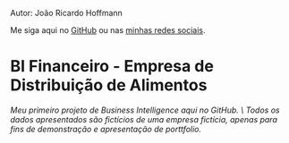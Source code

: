 Autor: João Ricardo Hoffmann

Me siga aqui no  [GitHub](https://github.com/rico-hoffmann) ou  nas [minhas redes sociais](https://linktr.ee/ricohoffmann).

# BI Financeiro - Empresa de Distribuição de Alimentos
*Meu primeiro projeto de Business Intelligence aqui no GitHub. \ 
Todos os dados apresentados são fictícios de uma empresa fictícia, apenas para fins de demonstração e apresentação de porttfolio.*
